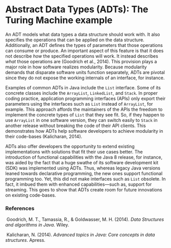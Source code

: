 # Abstract Data Types (ADTs): The Turing Machine example

An ADT models what data types a data structure should work with. It also specifies the operations that can be applied on the data structure. Additionally, an ADT defines the types of parameters that those operations can consume or produce. An important aspect of this feature is that it does not describe *how* the specified operations will work. It instead describes *what* those operations are (Goodrich et al., 2014). This provision plays a major role in how software realizes modularity. Because modularity demands that disparate software units function separately, ADTs are pivotal since they do not expose the working internals of an interface, for instance.

Examples of common ADTs in Java include the `List` interface. Some of its concrete classes include the `ArrayList`, `LinkedList`, and `Stack`. In proper coding practice, application programming interfaces (APIs) only export their parameters using the interfaces such as `List` instead of `ArrayList`, for example. This approach affords the maintainers of the APIs the freedom to implement the concrete types of `List` that they see fit. So, if they happen to use `ArrayList` in one software version, they can switch easily to `Stack` in another release without breaking the code of their API clients. This demonstrates how ADTs help software developers to achieve modularity in their code-bases (Kalicharan, 2014).

ADTs also offer developers the opportunity to extend existing implementations with solutions that fit their use cases better. The introduction of functional capabilities with the Java 8 release, for instance, was aided by the fact that a huge swathe of its software development kit (SDK) was implemented using ADTs. Thus, whereas legacy Java versions leaned towards declarative programming, the new ones support functional programming too. Yet, this did not make interfaces such as `List` obsolete. In fact, it imbued them with enhanced capabilities—such as, support for streaming. This goes to show that ADTs create room for future innovations on existing code-bases.

### References

​	Goodrich, M. T., Tamassia, R., & Goldwasser, M. H. (2014). *Data Structures and algorithms in Java*. Wiley. 

​	Kalicharan, N. (2014). *Advanced topics in Java: Core concepts in data structures*. Apress. 
